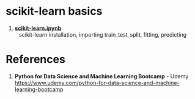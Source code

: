 #  scikit-learn basics 
1.  **[scikit-learn.ipynb](https://github.com/nkuhta/Data-Science-and-Machine-Learning-Bootcamp/blob/master/scikit-learn/scikit-learn.ipynb)**  
&ensp;  scikit-learn installation, importing train_test_split, fitting, predicting

#  References
1.  **Python for Data Science and Machine Learning Bootcamp** - Udemy   
	https://www.udemy.com/python-for-data-science-and-machine-learning-bootcamp
